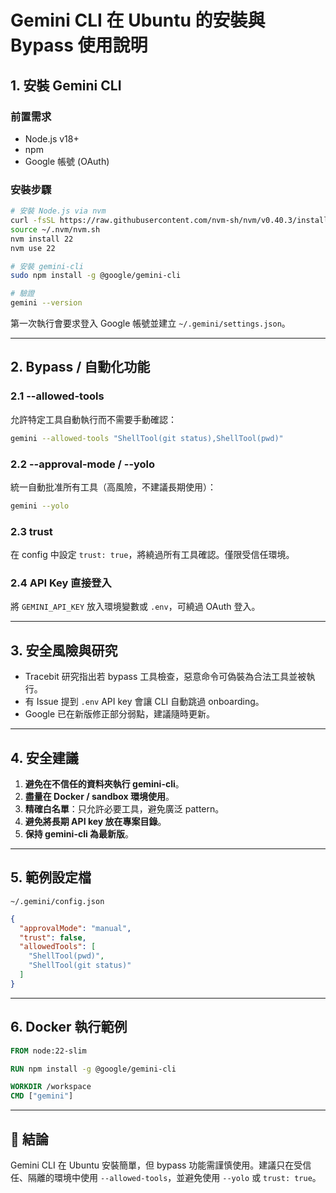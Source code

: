 # Gemini CLI 在 Ubuntu 的安裝與 Bypass 使用說明

## 1. 安裝 Gemini CLI

### 前置需求

-   Node.js v18+
-   npm
-   Google 帳號 (OAuth)

### 安裝步驟

``` bash
# 安裝 Node.js via nvm
curl -fsSL https://raw.githubusercontent.com/nvm-sh/nvm/v0.40.3/install.sh | bash
source ~/.nvm/nvm.sh
nvm install 22
nvm use 22

# 安裝 gemini-cli
sudo npm install -g @google/gemini-cli

# 驗證
gemini --version
```

第一次執行會要求登入 Google 帳號並建立 `~/.gemini/settings.json`。

------------------------------------------------------------------------

## 2. Bypass / 自動化功能

### 2.1 --allowed-tools

允許特定工具自動執行而不需要手動確認：

``` bash
gemini --allowed-tools "ShellTool(git status),ShellTool(pwd)"
```

### 2.2 --approval-mode / --yolo

統一自動批准所有工具（高風險，不建議長期使用）：

``` bash
gemini --yolo
```

### 2.3 trust

在 config 中設定 `trust: true`，將繞過所有工具確認。僅限受信任環境。

### 2.4 API Key 直接登入

將 `GEMINI_API_KEY` 放入環境變數或 `.env`，可繞過 OAuth 登入。

------------------------------------------------------------------------

## 3. 安全風險與研究

-   Tracebit 研究指出若 bypass
    工具檢查，惡意命令可偽裝為合法工具並被執行。
-   有 Issue 提到 `.env` API key 會讓 CLI 自動跳過 onboarding。
-   Google 已在新版修正部分弱點，建議隨時更新。

------------------------------------------------------------------------

## 4. 安全建議

1.  **避免在不信任的資料夾執行 gemini-cli**。
2.  **盡量在 Docker / sandbox 環境使用**。
3.  **精確白名單**：只允許必要工具，避免廣泛 pattern。
4.  **避免將長期 API key 放在專案目錄**。
5.  **保持 gemini-cli 為最新版**。

------------------------------------------------------------------------

## 5. 範例設定檔

`~/.gemini/config.json`

``` json
{
  "approvalMode": "manual",
  "trust": false,
  "allowedTools": [
    "ShellTool(pwd)",
    "ShellTool(git status)"
  ]
}
```

------------------------------------------------------------------------

## 6. Docker 執行範例

``` dockerfile
FROM node:22-slim

RUN npm install -g @google/gemini-cli

WORKDIR /workspace
CMD ["gemini"]
```

------------------------------------------------------------------------

## 📌 結論

Gemini CLI 在 Ubuntu 安裝簡單，但 bypass
功能需謹慎使用。建議只在受信任、隔離的環境中使用
`--allowed-tools`，並避免使用 `--yolo` 或 `trust: true`。
